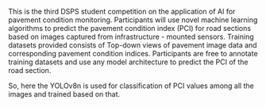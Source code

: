 This is the third DSPS student competition on the application of AI for pavement condition monitoring. Participants will use novel machine learning algorithms to predict the pavement condition index (PCI) for road sections based on images captured from infrastructure - mounted sensors. Training datasets provided consists of Top-down views of pavement image data and corresponding pavement condition indices. Participants are free to annotate training datasets and use any model architecture to predict the PCI of the road section.

So, here the YOLOv8n is used for classification of PCI values among all the images and trained based on that.
